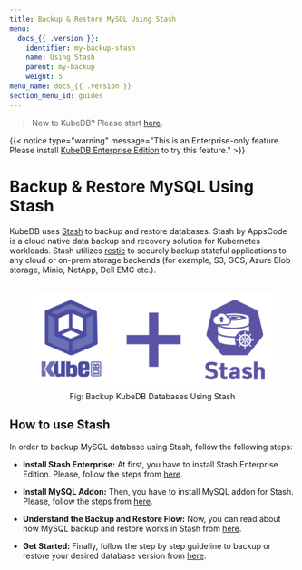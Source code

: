 ```yaml
---
title: Backup & Restore MySQL Using Stash
menu:
  docs_{{ .version }}:
    identifier: my-backup-stash
    name: Using Stash
    parent: my-backup
    weight: 5
menu_name: docs_{{ .version }}
section_menu_id: guides
---
```


> New to KubeDB? Please start [here](/docs/README.md).

{{< notice type="warning" message="This is an Enterprise-only feature. Please install [KubeDB Enterprise Edition](/docs/setup/install/enterprise.md) to try this feature." >}}

# Backup & Restore MySQL Using Stash

KubeDB uses [Stash](https://stash.run) to backup and restore databases. Stash by AppsCode is a cloud native data backup and recovery solution for Kubernetes workloads. Stash utilizes [restic](https://github.com/restic/restic) to securely backup stateful applications to any cloud or on-prem storage backends (for example, S3, GCS, Azure Blob storage, Minio, NetApp, Dell EMC etc.).

<figure align="center">
  <img alt="KubeDB + Stash" src="/docs/images/kubedb_plus_stash.svg">
<figcaption align="center">Fig: Backup KubeDB Databases Using Stash</figcaption>
</figure>

## How to use Stash

In order to backup MySQL database using Stash, follow the following steps:

- **Install Stash Enterprise:** At first, you have to install Stash Enterprise Edition. Please, follow the steps from [here](https://stash.run/docs/latest/setup/install/enterprise/).

- **Install MySQL Addon:** Then, you have to install MySQL addon for Stash. Please, follow the steps from [here](https://stash.run/docs/latest/addons/mysql/setup/install/).

- **Understand the Backup and Restore Flow:** Now, you can read about how MySQL backup and restore works in Stash from [here](https://stash.run/docs/latest/addons/mysql/overview/).

- **Get Started:** Finally, follow the step by step guideline to backup or restore your desired database version from [here](https://stash.run/docs/latest/addons/mysql/).
